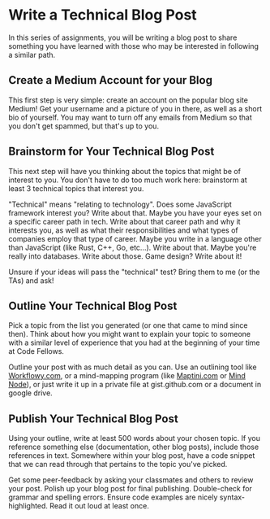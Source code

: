 # Write a Technical Blog Post

In this series of assignments, you will be writing a blog post to share something you have learned with those who may be interested in following a similar path.

## Create a Medium Account for your Blog

This first step is very simple: create an account on the popular blog site Medium! Get your username and a picture of you in there, as well as a short bio of yourself. You may want to turn off any emails from Medium so that you don't get spammed, but that's up to you.

## Brainstorm for Your Technical Blog Post

This next step will have you thinking about the topics that might be of interest to you. You don't have to do too much work here: brainstorm at least 3 technical topics that interest you.

"Technical" means "relating to technology". Does some JavaScript framework interest you? Write about that. Maybe you have your eyes set on a specific career path in tech. Write about that career path and why it interests you, as well as what their responsibilities and what types of companies employ that type of career. Maybe you write in a language other than JavaScript (like Rust, C++, Go, etc...). Write about that. Maybe you're really into databases. Write about those. Game design? Write about it!

Unsure if your ideas will pass the "technical" test? Bring them to me (or the TAs) and ask!

## Outline Your Technical Blog Post

Pick a topic from the list you generated (or one that came to mind since then). Think about how you might want to explain your topic to someone with a similar level of experience that you had at the beginning of your time at Code Fellows.

Outline your post with as much detail as you can. Use an outlining tool like [Workflowy.com](https://workflowy.com/), or a mind-mapping program (like [Maptini.com](http://maptini.com/) or [Mind Node](https://mindnode.com/)), or just write it up in a private file at gist.github.com or a document in google drive.

## Publish Your Technical Blog Post

Using your outline, write at least 500 words about your chosen topic. If you reference something else (documentation, other blog posts), include those references in text. Somewhere within your blog post, have a code snippet that we can read through that pertains to the topic you've picked.

Get some peer-feedback by asking your classmates and others to review your post. Polish up your blog post for final publishing. Double-check for grammar and spelling errors. Ensure code examples are nicely syntax-highlighted. Read it out loud at least once.
